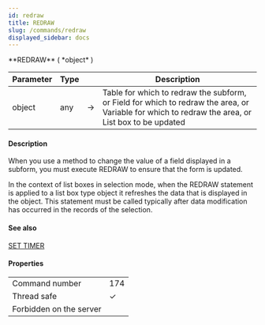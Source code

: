 ```yaml
---
id: redraw
title: REDRAW
slug: /commands/redraw
displayed_sidebar: docs
---
```


<!--REF #_command_.REDRAW.Syntax-->**REDRAW** ( *object* )<!-- END REF-->
<!--REF #_command_.REDRAW.Params-->
| Parameter | Type |  | Description |
| --- | --- | --- | --- |
| object | any | &#8594;  | Table for which to redraw the subform, or Field for which to redraw the area, or Variable for which to redraw the area, or List box to be updated |

<!-- END REF-->

#### Description 

<!--REF #_command_.REDRAW.Summary-->When you use a method to change the value of a field displayed in a subform, you must execute REDRAW to ensure that the form is updated.<!-- END REF--> 

In the context of list boxes in selection mode, when the REDRAW statement is applied to a list box type object it refreshes the data that is displayed in the object. This statement must be called typically after data modification has occurred in the records of the selection. 

#### See also 

[SET TIMER](set-timer.md)  

#### Properties
|  |  |
| --- | --- |
| Command number | 174 |
| Thread safe | &check; |
| Forbidden on the server ||


